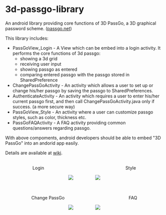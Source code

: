 # 3d-passgo-library
An android library providing core functions of 3D PassGo, a 3D graphical password scheme. ([passgo.net](http://passgo.net))

This library includes:

* PassGoView_Login - A View which can be embed into a login activity. It performs the core functions of 3d passgo:
  * showing a 3d grid
  * receiving user input
  * showing passgo as entered
  * comparing entered passgo with the passgo stored in SharedPreference
* ChangePassGoActivity - An activity which allows a user to set up or change his/her passgo by saving the passgo to SharedPreferences.
* AuthenticateActivity - An activity which requires a user to enter his/her current passgo first, and then call ChangePassGoActivity.java only if success. (a more secure way)
* PassGoView_Style - An activity where a user can customize passgo styles, such as color, thickness etc.
* PassGoFAQActivity - A FAQ activity providing common questions/answers regarding passgo.

With above compoments, android developers should be able to embed "3D PassGo" into an andorid app easily. 

Details are available at [wiki](https://github.com/3d-passgo/3d-passgo-library-android/wiki).
<br>
<br>

<p align="center">
Login
&nbsp;&nbsp;&nbsp;&nbsp;&nbsp;&nbsp;&nbsp;&nbsp;&nbsp;&nbsp;&nbsp;&nbsp;&nbsp;&nbsp;&nbsp;&nbsp;
&nbsp;&nbsp;&nbsp;&nbsp;&nbsp;&nbsp;&nbsp;&nbsp;&nbsp;&nbsp;&nbsp;&nbsp;&nbsp;&nbsp;&nbsp;&nbsp;
&nbsp;&nbsp;&nbsp;&nbsp;&nbsp;&nbsp;&nbsp;&nbsp;&nbsp;&nbsp;&nbsp;&nbsp;&nbsp;&nbsp;&nbsp;&nbsp;
&nbsp;&nbsp;&nbsp;&nbsp;&nbsp;&nbsp;&nbsp;&nbsp;&nbsp;&nbsp;&nbsp;&nbsp;&nbsp;
Style
</p>

<p align="center">
<img src="https://github.com/3d-passgo/3d-passgo-library-android/blob/master/images/p_login.jpg">
&nbsp;&nbsp;&nbsp;&nbsp;&nbsp;&nbsp;&nbsp;&nbsp;&nbsp;&nbsp;&nbsp;&nbsp;&nbsp;&nbsp;&nbsp;&nbsp;
<img src="https://github.com/3d-passgo/3d-passgo-library-android/blob/master/images/p_style.jpg">
</p>


<br>
<p align="center">
Change PassGo
&nbsp;&nbsp;&nbsp;&nbsp;&nbsp;&nbsp;&nbsp;&nbsp;&nbsp;&nbsp;&nbsp;&nbsp;&nbsp;&nbsp;&nbsp;&nbsp;
&nbsp;&nbsp;&nbsp;&nbsp;&nbsp;&nbsp;&nbsp;&nbsp;&nbsp;&nbsp;&nbsp;&nbsp;&nbsp;&nbsp;&nbsp;&nbsp;
&nbsp;&nbsp;&nbsp;&nbsp;&nbsp;&nbsp;&nbsp;&nbsp;&nbsp;&nbsp;&nbsp;&nbsp;&nbsp;&nbsp;&nbsp;&nbsp;
FAQ
</p>
<p align="center">
<img src="https://github.com/3d-passgo/3d-passgo-library-android/blob/master/images/p_gridsize.jpg">
&nbsp;&nbsp;&nbsp;&nbsp;&nbsp;&nbsp;&nbsp;&nbsp;&nbsp;&nbsp;&nbsp;&nbsp;&nbsp;&nbsp;&nbsp;&nbsp;
<img src="https://github.com/3d-passgo/3d-passgo-library-android/blob/master/images/p_faq.jpg">
</p>

